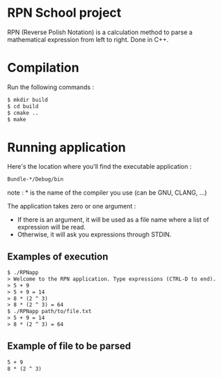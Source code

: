 # RPN School project
RPN (Reverse Polish Notation) is a calculation method to parse a mathematical expression from left to right.
Done in C++.

# Compilation
Run the following commands :
```txt
$ mkdir build
$ cd build
$ cmake ..
$ make
```

# Running application


Here's the location where you'll find the executable application :
```txt
Bundle-*/Debug/bin
```
note : * is the name of the compiler you use (can be GNU, CLANG, ...)

The application takes zero or one argument :
 - If there is an argument, it will be used as a file name where a list of expression will be read.
 - Otherwise, it will ask you expressions through STDIN.

## Examples of execution
```txt
$ ./RPNapp
> Welcome to the RPN application. Type expressions (CTRL-D to end).
> 5 + 9
> 5 + 9 = 14
> 8 * (2 ^ 3)
> 8 * (2 ^ 3) = 64
$ ./RPNapp path/to/file.txt
> 5 + 9 = 14
> 8 * (2 ^ 3) = 64
```

## Example of file to be parsed
```txt
5 + 9
8 * (2 ^ 3)
```